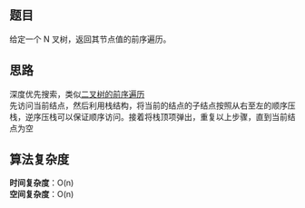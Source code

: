 ## 题目
给定一个 N 叉树，返回其节点值的前序遍历。
## 思路
深度优先搜索，类似[二叉树的前序遍历](https://github.com/chaozhiwen/LeetCode-in-Java/tree/master/144.%20Binary%20Tree%20Preorder%20Traversal)  
先访问当前结点，然后利用栈结构，将当前的结点的子结点按照从右至左的顺序压栈，逆序压栈可以保证顺序访问。接着将栈顶项弹出，重复以上步骤，直到当前结点为空
## 算法复杂度
**时间复杂度**：O(n)  
**空间复杂度**：O(n)
